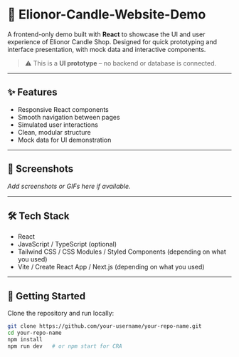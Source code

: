 # 🚀 Elionor-Candle-Website-Demo

A frontend-only demo built with **React** to showcase the UI and user experience of Elionor Candle Shop. Designed for quick prototyping and interface presentation, with mock data and interactive components.

> ⚠️ This is a **UI prototype** – no backend or database is connected.

---

## ✨ Features

- Responsive React components
- Smooth navigation between pages
- Simulated user interactions
- Clean, modular structure
- Mock data for UI demonstration

---

## 📸 Screenshots

_Add screenshots or GIFs here if available._

---

## 🛠️ Tech Stack

- React
- JavaScript / TypeScript (optional)
- Tailwind CSS / CSS Modules / Styled Components (depending on what you used)
- Vite / Create React App / Next.js (depending on what you used)

---

## 🚀 Getting Started

Clone the repository and run locally:

```bash
git clone https://github.com/your-username/your-repo-name.git
cd your-repo-name
npm install
npm run dev   # or npm start for CRA
```
